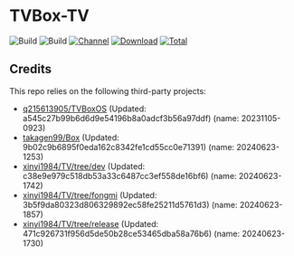 # TVBox-TV

![Build](https://shields.io/github/actions/workflow/status/xinyi1984/TVBox-TV/TV.yml?branch=master&logo=github&label=Build)
![Build](https://shields.io/github/actions/workflow/status/xinyi1984/TVBox-TV/TVBox.yml?branch=master&logo=github&label=Build)
[![Channel](https://img.shields.io/badge/Follow-Telegram-blue.svg?logo=telegram)](https://t.me/klbot)
[![Download](https://img.shields.io/github/v/release/xinyi1984/TVBox-TV?color=orange&logoColor=orange&label=Download&logo=DocuSign)](https://github.com/xinyi1984/TVBox-TV/releases/latest) 
[![Total](https://shields.io/github/downloads/xinyi1984/TVBox-TV/total?logo=Bookmeter&label=Counts&logoColor=yellow&color=yellow)](https://github.com/xinyi1984/TVBox-TV/releases)

## Credits
This repo relies on the following third-party projects:
- [q215613905/TVBoxOS](https://github.com/q215613905/TVBoxOS) (Updated: a545c27b99b6d6d9e54196b8a0adcf3b56a97ddf) (name: 20231105-0923)
- [takagen99/Box](https://github.com/takagen99/Box) (Updated: 9b02c9b6895f0eda162c8342fe1cd55cc0e71391) (name: 20240623-1253)
- [xinyi1984/TV/tree/dev](https://github.com/xinyi1984/TV/tree/dev) (Updated: c38e9e979c518db53a33c6487cc3ef558de16bf6) (name: 20240623-1742)
- [xinyi1984/TV/tree/fongmi](https://github.com/xinyi1984/TV/tree/fongmi) (Updated: 3b5f9da80323d806329892ec58fe25211d5761d3) (name: 20240623-1857)
- [xinyi1984/TV/tree/release](https://github.com/xinyi1984/TV/tree/release) (Updated: 471c926731f956d5de50b28ce53465dba58a76b6) (name: 20240623-1730)
